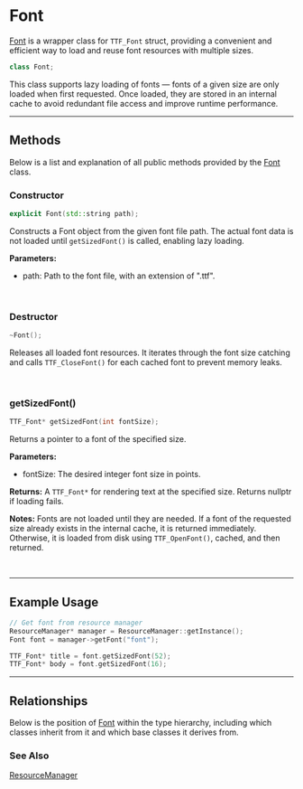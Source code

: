 # Font
[Font](Font.md) is a wrapper class for `TTF_Font` struct, 
providing a convenient and efficient way to load and reuse 
font resources with multiple sizes.

```c++
class Font;
```

This class supports lazy loading of fonts — fonts of a 
given size are only loaded when first requested. 
Once loaded, they are stored in an internal cache to avoid 
redundant file access and improve runtime performance.

---

## Methods
Below is a list and explanation of all public methods
provided by the [Font](Font.md) class.

### Constructor

```c++
explicit Font(std::string path);
```

Constructs a Font object from the given font file path. The 
actual font data is not loaded until `getSizedFont()` is called, 
enabling lazy loading.

**Parameters:**
- path: Path to the font file, with an extension of ".ttf".

<br>

### Destructor
```c++
~Font();
```
Releases all loaded font resources. It iterates through 
the font size catching and calls `TTF_CloseFont()` for 
each cached font to prevent memory leaks.

<br>

### getSizedFont()

```c++
TTF_Font* getSizedFont(int fontSize);
```

Returns a pointer to a font of the specified size.

**Parameters:**
- fontSize: The desired integer font size in points.

**Returns:** 
A `TTF_Font*` for rendering text at the specified size. 
Returns nullptr if loading fails.

**Notes:**
Fonts are not loaded until they are needed. If a font of 
the requested size already exists in the internal cache, 
it is returned immediately. Otherwise, it is loaded from 
disk using `TTF_OpenFont()`, cached, and then returned.

<br>

---

## Example Usage

```c++
// Get font from resource manager
ResourceManager* manager = ResourceManager::getInstance();
Font font = manager->getFont("font");

TTF_Font* title = font.getSizedFont(52);
TTF_Font* body = font.getSizedFont(16);
```

---

## Relationships
Below is the position of [Font](Font.md)
within the type hierarchy, including which classes inherit
from it and which base classes it derives from.

### See Also
[ResourceManager](ResourceManager.md)